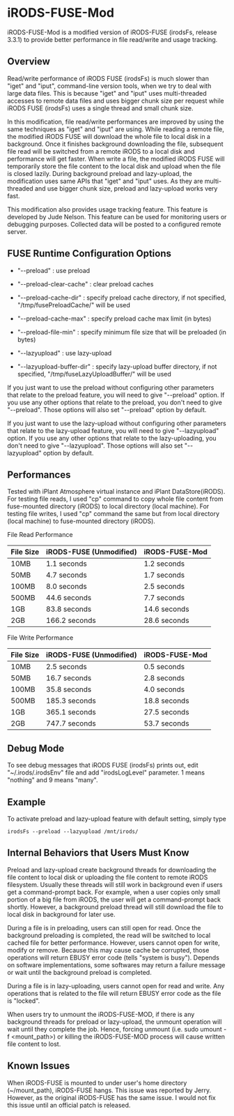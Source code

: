 iRODS-FUSE-Mod
==============

iRODS-FUSE-Mod is a modified version of iRODS-FUSE (irodsFs, release 3.3.1) to provide better performance in file read/write and usage tracking.

Overview
--------

Read/write performance of iRODS FUSE (irodsFs) is much slower than "iget" and "iput", command-line version tools, when we try to deal with large data files. This is because "iget" and "iput" uses multi-threaded accesses to remote data files and uses bigger chunk size per request while iRODS FUSE (irodsFs) uses a single thread and small chunk size.

In this modification, file read/write performances are improved by using the same techniques as "iget" and "iput" are using. While reading a remote file, the modified iRODS FUSE will download the whole file to local disk in a background. Once it finishes background downloading the file, subsequent file read will be switched from a remote iRODS to a local disk and performance will get faster. When write a file, the modified iRODS FUSE will temporarily store the file content to the local disk and upload when the file is closed lazily. During background preload and lazy-upload, the modification uses same APIs that "iget" and "iput" uses. As they are multi-threaded and use bigger chunk size, preload and lazy-upload works very fast.

This modification also provides usage tracking feature. This feature is developed by Jude Nelson. This feature can be used for monitoring users or debugging purposes. Collected data will be posted to a configured remote server.  


FUSE Runtime Configuration Options
----------------------------------

- "--preload" : use preload
- "--preload-clear-cache" : clear preload caches
- "--preload-cache-dir" : specify preload cache directory, if not specified, "/tmp/fusePreloadCache/" will be used
- "--preload-cache-max" : specify preload cache max limit (in bytes)
- "--preload-file-min" : specify minimum file size that will be preloaded (in bytes)

- "--lazyupload" : use lazy-upload
- "--lazyupload-buffer-dir" : specify lazy-upload buffer directory, if not specified, "/tmp/fuseLazyUploadBuffer/" will be used

If you just want to use the preload without configuring other parameters that relate to the preload feature, you will need to give "--preload" option. If you use any other options that relate to the preload, you don't need to give "--preload". Those options will also set "--preload" option by default.

If you just want to use the lazy-upload without configuring other parameters that relate to the lazy-upload feature, you will need to give "--lazyupload" option. If you use any other options that relate to the lazy-uploading, you don't need to give "--lazyupload". Those options will also set "--lazyupload" option by default.


Performances
------------

Tested with iPlant Atmosphere virtual instance and iPlant DataStore(iRODS). For testing file reads, I used "cp" command to copy whole file content from fuse-mounted directory (iRODS) to local directory (local machine). For testing file writes, I used "cp" command the same but from local directory (local machine) to fuse-mounted directory (iRODS). 

File Read Performance

File Size | iRODS-FUSE (Unmodified) | iRODS-FUSE-Mod
--- | --- | ---
10MB | 1.1 seconds | 1.2 seconds
50MB | 4.7 seconds | 1.7 seconds
100MB | 8.0 seconds | 2.5 seconds
500MB | 44.6 seconds | 7.7 seconds
1GB | 83.8 seconds | 14.6 seconds
2GB | 166.2 seconds | 28.6 seconds

File Write Performance

File Size | iRODS-FUSE (Unmodified) | iRODS-FUSE-Mod
--- | --- | ---
10MB | 2.5 seconds | 0.5 seconds
50MB | 16.7 seconds | 2.8 seconds
100MB | 35.8 seconds | 4.0 seconds
500MB | 185.3 seconds | 18.8 seconds
1GB | 365.1 seconds | 27.5 seconds
2GB | 747.7 seconds | 53.7 seconds


Debug Mode
----------

To see debug messages that iRODS FUSE (irodsFs) prints out, edit "~/.irods/.irodsEnv" file and add "irodsLogLevel" parameter. 1 means "nothing" and 9 means "many".


Example
-------

To activate preload and lazy-upload feature with default setting, simply type

```
irodsFs --preload --lazyupload /mnt/irods/
```

Internal Behaviors that Users Must Know
---------------------------------------

Preload and lazy-upload create background threads for downloading the file content to local disk or uploading the file content to remote iRODS filesystem. Usually these threads will still work in background even if users get a command-prompt back. For example, when a user copies only small portion of a big file from iRODS, the user will get a command-prompt back shortly. However, a background preload thread will still download the file to local disk in background for later use.

During a file is in preloading, users can still open for read. Once the background preloading is completed, the read will be switched to local cached file for better performance. However, users cannot open for write, modify or remove. Because this may cause cache be corrupted, those operations will return EBUSY error code (tells "system is busy"). Depends on software implementations, some softwares may return a failure message or wait until the background preload is completed.

During a file is in lazy-uploading, users cannot open for read and write. Any operations that is related to the file will return EBUSY error code as the file is "locked".

When users try to unmount the iRODS-FUSE-MOD, if there is any background threads for preload or lazy-upload, the unmount operation will wait until they complete the job. Hence, forcing unmount (i.e. sudo umount -f <mount_path>) or killing the iRODS-FUSE-MOD process will cause written file content to lost. 


Known Issues
------------

When iRODS-FUSE is mounted to under user's home directory (~/mount_path), iRODS-FUSE hangs. This issue was reported by Jerry. However, as the original iRODS-FUSE has the same issue. I would not fix this issue until an official patch is released.


